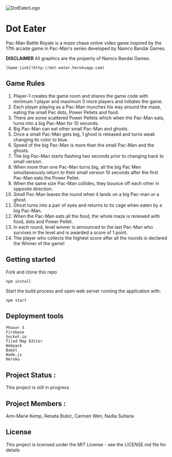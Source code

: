 ![DotEaterLogo](https://user-images.githubusercontent.com/24820174/78578107-e0bd3800-77e3-11ea-9dc6-845b1d398a36.png)

# Dot Eater

Pac-Man Battle Royale is a maze chase online video game inspired by the 17th arcade game in Pac-Man's series developed by Namco Bandai Games.

**DISCLAIMER**
All graphics are the property of Namco Bandai Games.

```
[Game Link](http://dot-eater.herokuapp.com)
```

## Game Rules

1. Player-1 creates the game room and shares the game code with minimum 1 player and maximum 3 more players and initiates the game.
2. Each player playing as a Pac-Man munches his way around the maze, eating the small Pac dots, Power Pellets and food.
3. There are some scattered Power Pellets which when the Pac-Man eats, turns into a big Pac-Man for 10 seconds.
4. Big Pac-Man can eat other small Pac-Man and ghosts.
5. Once a small Pac-Man gets big, 1 ghost is released and turns weak changing its color to blue.
6. Speed of the big Pac-Man is more than the small Pac-Man and the ghosts.
7. The big Pac-Man starts flashing two seconds prior to changing back to small version.
8. When more than one Pac-Man turns big, all the big Pac Men simultaneously return to their small version 10 seconds after the first Pac-Man eats the Power Pellet.
9. When the same size Pac-Man collides, they bounce off each other in opposite direction.
10. Small Pac-Man leaves the round when it lands on a big Pac-man or a ghost.
11. Ghost turns into a pair of eyes and returns to its cage when eaten by a big Pac-Man.
12. When the Pac-Man eats all the food, the whole maze is renewed with food, dots and Power Pellet.
13. In each round, level winner is announced to the last Pac-Man who survives in the level and is awarded a score of 1 point.
14. The player who collects the highest score after all the rounds is declared the Winner of the game!

## Getting started

Fork and clone this repo

```
npm install
```

Start the build process and open web server running the application with:

```
npm start

```

## Deployment tools

```
Phaser 3
Firebase
Socket.io
Tiled Map Editor
Webpack
Babel
Node.js
Heroku

```

## Project Status :

This project is still in progress.

## Project Members :

Ann-Marie Kemp, Renata Bubic, Carmen Wen, Nadia Sultana

## License

This project is licensed under the MIT License - see the LICENSE.md file for details
